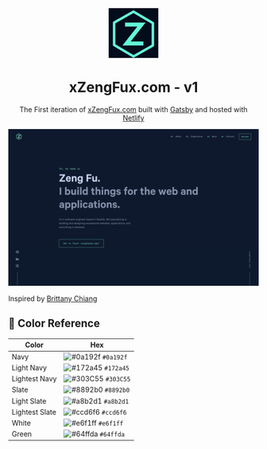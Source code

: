 <div align="center">
  <img alt="Logo" src="https://raw.githubusercontent.com/xZengFux/personal-website/master/src/images/logo.png?token=AFLBVEGN6M34CFR2RHALATS62RKVO" width="100" />
</div>
<h1 align="center">
  xZengFux.com - v1
</h1>
<p align="center">
  The First iteration of <a href="https://xZengFux.com" target="_blank">xZengFux.com</a> built with <a href="https://www.gatsbyjs.org/" target="_blank">Gatsby</a> and hosted with <a href="https://www.netlify.com/" target="_blank">Netlify</a>
</p>


![demo](./src/images/demo.png)

Inspired by <a href="https://brittanychiang.com" target="_blank">Brittany Chiang</a> 

## 🎨 Color Reference

| Color          | Hex                                                                |
| -------------- | ------------------------------------------------------------------ |
| Navy           | ![#0a192f](https://via.placeholder.com/10/0a192f?text=+) `#0a192f` |
| Light Navy     | ![#172a45](https://via.placeholder.com/10/0a192f?text=+) `#172a45` |
| Lightest Navy  | ![#303C55](https://via.placeholder.com/10/303C55?text=+) `#303C55` |
| Slate          | ![#8892b0](https://via.placeholder.com/10/8892b0?text=+) `#8892b0` |
| Light Slate    | ![#a8b2d1](https://via.placeholder.com/10/a8b2d1?text=+) `#a8b2d1` |
| Lightest Slate | ![#ccd6f6](https://via.placeholder.com/10/ccd6f6?text=+) `#ccd6f6` |
| White          | ![#e6f1ff](https://via.placeholder.com/10/e6f1ff?text=+) `#e6f1ff` |
| Green          | ![#64ffda](https://via.placeholder.com/10/64ffda?text=+) `#64ffda` |
